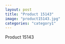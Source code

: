 ```yaml
---
layout: post
title: "Product 15143"
image: "product15143.jpg"
categories: "category1"
---
```

Product 15143
